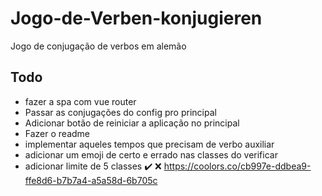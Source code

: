 # Jogo-de-Verben-konjugieren
Jogo de conjugação de verbos em alemão


## Todo
- fazer a spa com vue router
- Passar as conjugações do config pro principal
- Adicionar botão de reiniciar a aplicação no principal
- Fazer o readme
- implementar aqueles tempos que precisam de verbo auxiliar
- adicionar um emoji de certo e errado nas classes do verificar
- adicionar limite de 5 classes
✔️ ❌
https://coolors.co/cb997e-ddbea9-ffe8d6-b7b7a4-a5a58d-6b705c